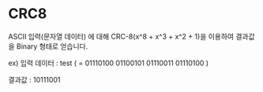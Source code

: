 # CRC8

ASCII 입력(문자열 데이터) 에 대해 CRC-8(x^8 + x^3 + x^2 + 1)을 이용하여 결과값을 Binary 형태로 얻습니다.

ex) 입력 데이터 : test ( = 01110100 01100101 01110011 01110100 )

결과값 : 10111001
